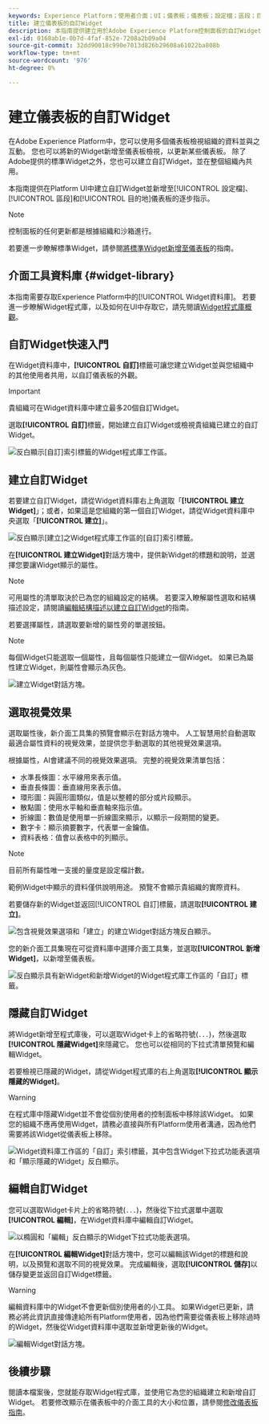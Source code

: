```yaml
---
keywords: Experience Platform；使用者介面；UI；儀表板；儀表板；設定檔；區段；目的地；授權使用；Widget；量度；
title: 建立儀表板的自訂Widget
description: 本指南提供建立用於Adobe Experience Platform控制面板的自訂Widget的逐步指示。
exl-id: 0168ab1e-0b7d-4faf-852e-7208a2b09a04
source-git-commit: 32dd90018c990e7013d826b29608a61022ba808b
workflow-type: tm+mt
source-wordcount: '976'
ht-degree: 0%

---
```


# 建立儀表板的自訂Widget

在Adobe Experience Platform中，您可以使用多個儀表板檢視組織的資料並與之互動。 您也可以將新的Widget新增至儀表板檢視，以更新某些儀表板。 除了Adobe提供的標準Widget之外，您也可以建立自訂Widget，並在整個組織內共用。

本指南提供在Platform UI中建立自訂Widget並新增至[!UICONTROL 設定檔]、[!UICONTROL 區段]和[!UICONTROL 目的地]儀表板的逐步指示。

>[!NOTE]
>
>控制面板的任何更新都是根據組織和沙箱進行。

若要進一步瞭解標準Widget，請參閱[將標準Widget新增至儀表板](standard-widgets.md)的指南。

## 介面工具資料庫 {#widget-library}

本指南需要存取Experience Platform中的[!UICONTROL Widget資料庫]。 若要進一步瞭解Widget程式庫，以及如何在UI中存取它，請先閱讀[Widget程式庫概觀](widget-library.md)。

## 自訂Widget快速入門

在Widget資料庫中，**[!UICONTROL 自訂]**&#x200B;標籤可讓您建立Widget並與您組織中的其他使用者共用，以自訂儀表板的外觀。

>[!IMPORTANT]
>
>貴組織可在Widget資料庫中建立最多20個自訂Widget。

選取&#x200B;**[!UICONTROL 自訂]**&#x200B;標籤，開始建立自訂Widget或檢視貴組織已建立的自訂Widget。

![反白顯示[自訂]索引標籤的Widget程式庫工作區。](../images/customization/custom-widgets.png)

## 建立自訂Widget

若要建立自訂Widget，請從Widget資料庫右上角選取「**[!UICONTROL 建立Widget]**」；或者，如果這是您組織的第一個自訂Widget，請從Widget資料庫中央選取「**[!UICONTROL 建立]**」。

![反白顯示[建立]之Widget程式庫工作區的[自訂]索引標籤。](../images/customization/create-widget.png)

在&#x200B;**[!UICONTROL 建立Widget]**&#x200B;對話方塊中，提供新Widget的標題和說明，並選擇您要讓Widget顯示的屬性。

>[!NOTE]
>
>可用屬性的清單取決於已為您的組織設定的結構。 若要深入瞭解屬性選取和結構描述設定，請閱讀[編輯結構描述以建立自訂Widget](edit-schema.md)的指南。

若要選擇屬性，請選取要新增的屬性旁的單選按鈕。

>[!NOTE]
>
>每個Widget只能選取一個屬性，且每個屬性只能建立一個Widget。 如果已為屬性建立Widget，則屬性會顯示為灰色。

![建立Widget對話方塊。](../images/customization/create-widget-dialog.png)

## 選取視覺效果

選取屬性後，新介面工具集的預覽會顯示在對話方塊中。 人工智慧用於自動選取最適合屬性資料的視覺效果，並提供您手動選取的其他視覺效果選項。

根據屬性，AI會建議不同的視覺效果選項。 完整的視覺效果清單包括：

* 水準長條圖：水平線用來表示值。
* 垂直長條圖：垂直線用來表示值。
* 環形圖：與圓形圖類似，值是以整體的部分或片段顯示。
* 散點圖：使用水平軸和垂直軸來指示值。
* 折線圖：數值是使用單一折線圖來顯示，以顯示一段期間的變更。
* 數字卡：顯示摘要數字，代表單一金鑰值。
* 資料表格：值會以表格中的列顯示。

>[!NOTE]
>
>目前所有屬性唯一支援的量度是設定檔計數。
>
>範例Widget中顯示的資料僅供說明用途。 預覽不會顯示貴組織的實際資料。

若要儲存新的Widget並返回[!UICONTROL 自訂]標籤，請選取&#x200B;**[!UICONTROL 建立]**。

![包含視覺效果選項和「建立」的建立Widget對話方塊反白顯示。](../images/customization/create-widget-select-attribute.png)

您的新介面工具集現在可從資料庫中選擇介面工具集，並選取&#x200B;**[!UICONTROL 新增Widget]**，以新增至儀表板。

![反白顯示具有新Widget和新增Widget的Widget程式庫工作區的「自訂」標籤。](../images/customization/custom-widgets-new.png)

## 隱藏自訂Widget

將Widget新增至程式庫後，可以選取Widget卡上的省略符號(`...`)，然後選取&#x200B;**[!UICONTROL 隱藏Widget]**&#x200B;來隱藏它。 您也可以從相同的下拉式清單預覽和編輯Widget。

若要檢視已隱藏的Widget，請從Widget程式庫的右上角選取&#x200B;**[!UICONTROL 顯示隱藏的Widget]**。

>[!WARNING]
>
>在程式庫中隱藏Widget並不會從個別使用者的控制面板中移除該Widget。 如果您的組織不應再使用Widget，請務必直接與所有Platform使用者溝通，因為他們需要將該Widget從儀表板上移除。

![Widget資料庫工作區的「自訂」索引標籤，其中包含Widget下拉式功能表選項和「顯示隱藏的Widget」反白顯示。](../images/customization/hide-widget.png)

## 編輯自訂Widget

您可以選取Widget卡片上的省略符號(`...`)，然後從下拉式選單中選取&#x200B;**[!UICONTROL 編輯]**，在Widget資料庫中編輯自訂Widget。

![以橢圓和「編輯」反白顯示的Widget下拉式功能表選項。](../images/customization/custom-widget-edit.png)

在&#x200B;**[!UICONTROL 編輯Widget]**&#x200B;對話方塊中，您可以編輯該Widget的標題和說明，以及預覽和選取不同的視覺效果。 完成編輯後，選取&#x200B;**[!UICONTROL 儲存]**&#x200B;以儲存變更並返回自訂Widget標籤。

>[!WARNING]
>
>編輯資料庫中的Widget不會更新個別使用者的小工具。 如果Widget已更新，請務必將此資訊直接傳達給所有Platform使用者，因為他們需要從儀表板上移除過時的Widget，然後從Widget資料庫中選取並新增更新後的Widget。

![編輯Widget對話方塊。](../images/customization/edit-widget.png)

## 後續步驟

閱讀本檔案後，您就能存取Widget程式庫，並使用它為您的組織建立和新增自訂Widget。 若要修改顯示在儀表板中的介面工具的大小和位置，請參閱[修改儀表板指南](modify.md)。
